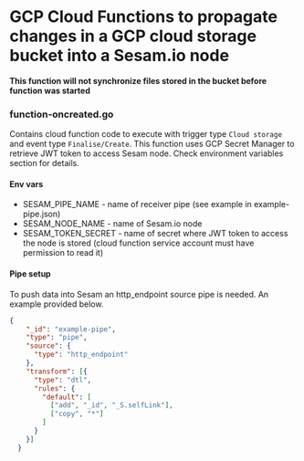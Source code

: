 # GCP Cloud Functions to propagate changes in a GCP cloud storage bucket into a Sesam.io node

**This function will not synchronize files stored in the bucket before function was started**

### function-oncreated.go 

Contains cloud function code to execute with trigger type `Cloud storage` and event type `Finalise/Create`. This function uses GCP Secret Manager to retrieve JWT token to access Sesam node. Check environment variables section for details.  

#### Env vars
* SESAM_PIPE_NAME - name of receiver pipe (see example in example-pipe.json)
* SESAM_NODE_NAME - name of Sesam.io node
* SESAM_TOKEN_SECRET - name of secret where JWT token to access the node is stored (cloud function service account must have permission to read it)

#### Pipe setup

To push data into Sesam an http_endpoint source pipe is needed. An example provided below.

```json
{
    "_id": "example-pipe",
    "type": "pipe",
    "source": {
      "type": "http_endpoint"
    },
    "transform": [{
      "type": "dtl",
      "rules": {
        "default": [
          ["add", "_id", "_S.selfLink"],
          ["copy", "*"]
        ]
      }
    }]
  }
```
